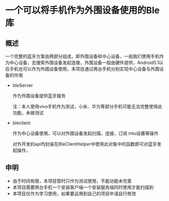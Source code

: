 # 一个可以将手机作为外围设备使用的Ble库

## 概述

​	一个完整的蓝牙方案由两部分组成，即外围设备和中心设备，一般我们使用手机作为中心设备，去搜索外围设备发起连接，外围设备一般由硬件提供，Android5.1以后手机也可以作为外围设备使用，本项目通过两台手机分别实现中心设备与外围设备的作用

* bleServer

  作为外围设备提供蓝牙服务

  注：本人使用vivo手机作为测试，小米、华为等部分手机可能无法完整使用此功能，未做测试

* bleclient

  作为中心设备使用，可以对外围设备发起扫描，连接，订阅 mtu设置等操作

  对外开发的api均封装在BleClientHelper中使用此对象中的函数即可对蓝牙发起操作，



## 申明

* 由于时间有限，本项目暂时只作为测试使用，不能功能未完善
* 本项目需要两台手机一个安装客户端一个安装服务端同时使用才能扫描到
* 本项目仅作为学习使用，如果要运用到自己的项目中请自行修改